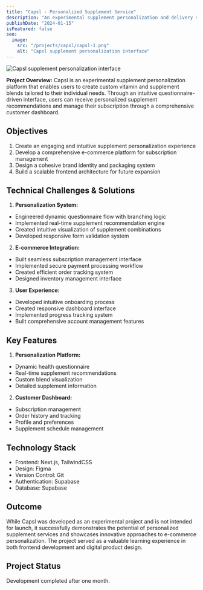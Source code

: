 ```yaml
---
title: "Capsl - Personalized Supplement Service"
description: "An experimental supplement personalization and delivery service enabling custom vitamin and supplement blends through an engaging digital experience."
publishDate: "2024-01-15"
isFeatured: false
seo:
  image:
    src: "/projects/capsl/capsl-1.png"
    alt: "Capsl supplement personalization interface"
---
```


![Capsl supplement personalization interface](/projects/capsl/capsl-1.png)

**Project Overview:**
Capsl is an experimental supplement personalization platform that enables users to create custom vitamin and supplement blends tailored to their individual needs. Through an intuitive questionnaire-driven interface, users can receive personalized supplement recommendations and manage their subscription through a comprehensive customer dashboard.

## Objectives

1. Create an engaging and intuitive supplement personalization experience
2. Develop a comprehensive e-commerce platform for subscription management
3. Design a cohesive brand identity and packaging system
4. Build a scalable frontend architecture for future expansion

## Technical Challenges & Solutions

1. **Personalization System:**

- Engineered dynamic questionnaire flow with branching logic
- Implemented real-time supplement recommendation engine
- Created intuitive visualization of supplement combinations
- Developed responsive form validation system

2. **E-commerce Integration:**

- Built seamless subscription management interface
- Implemented secure payment processing workflow
- Created efficient order tracking system
- Designed inventory management interface

3. **User Experience:**

- Developed intuitive onboarding process
- Created responsive dashboard interface
- Implemented progress tracking system
- Built comprehensive account management features

## Key Features

1. **Personalization Platform:**

- Dynamic health questionnaire
- Real-time supplement recommendations
- Custom blend visualization
- Detailed supplement information

2. **Customer Dashboard:**

- Subscription management
- Order history and tracking
- Profile and preferences
- Supplement schedule management

## Technology Stack

- Frontend: Next.js, TailwindCSS
- Design: Figma
- Version Control: Git
- Authentication: Supabase
- Database: Supabase

## Outcome

While Capsl was developed as an experimental project and is not intended for launch, it successfully demonstrates the potential of personalized supplement services and showcases innovative approaches to e-commerce personalization. The project served as a valuable learning experience in both frontend development and digital product design.

## Project Status

Development completed after one month.
